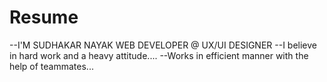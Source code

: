 # Resume
--I'M SUDHAKAR NAYAK
  WEB DEVELOPER @ UX/UI DESIGNER
--I believe in hard work and a heavy attitude....
--Works in efficient manner with the help of teammates...
